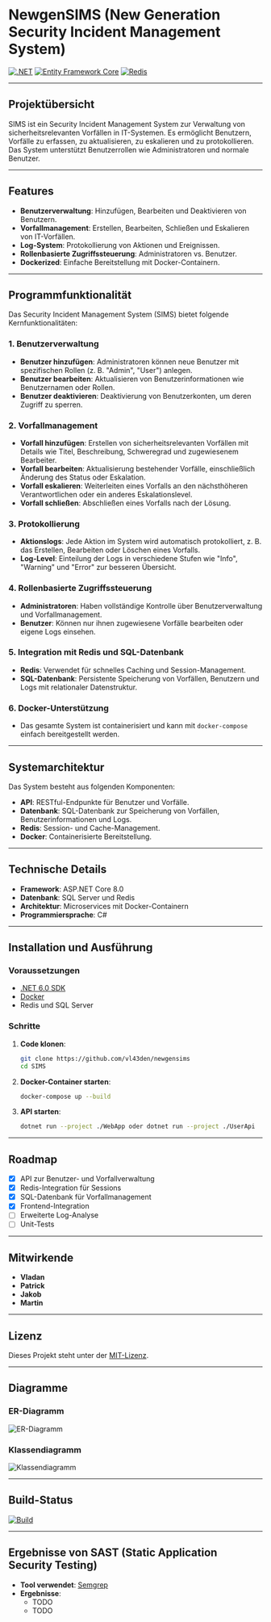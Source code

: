 # NewgenSIMS (New Generation Security Incident Management System)

[![.NET](https://img.shields.io/badge/.NET-6.0-blue)](https://dotnet.microsoft.com/) 
[![Entity Framework Core](https://img.shields.io/badge/Entity%20Framework%20Core-6.0-green)](https://docs.microsoft.com/en-us/ef/) 
[![Redis](https://img.shields.io/badge/Redis-6.0-red)](https://redis.io/) 

---

## Projektübersicht

SIMS ist ein Security Incident Management System zur Verwaltung von sicherheitsrelevanten Vorfällen in IT-Systemen. Es ermöglicht Benutzern, Vorfälle zu erfassen, zu aktualisieren, zu eskalieren und zu protokollieren. Das System unterstützt Benutzerrollen wie Administratoren und normale Benutzer.

---

## Features
- **Benutzerverwaltung**: Hinzufügen, Bearbeiten und Deaktivieren von Benutzern.
- **Vorfallmanagement**: Erstellen, Bearbeiten, Schließen und Eskalieren von IT-Vorfällen.
- **Log-System**: Protokollierung von Aktionen und Ereignissen.
- **Rollenbasierte Zugriffssteuerung**: Administratoren vs. Benutzer.
- **Dockerized**: Einfache Bereitstellung mit Docker-Containern.

---

## Programmfunktionalität

Das Security Incident Management System (SIMS) bietet folgende Kernfunktionalitäten:

### 1. **Benutzerverwaltung**
- **Benutzer hinzufügen**: Administratoren können neue Benutzer mit spezifischen Rollen (z. B. "Admin", "User") anlegen.
- **Benutzer bearbeiten**: Aktualisieren von Benutzerinformationen wie Benutzernamen oder Rollen.
- **Benutzer deaktivieren**: Deaktivierung von Benutzerkonten, um deren Zugriff zu sperren.

### 2. **Vorfallmanagement**
- **Vorfall hinzufügen**: Erstellen von sicherheitsrelevanten Vorfällen mit Details wie Titel, Beschreibung, Schweregrad und zugewiesenem Bearbeiter.
- **Vorfall bearbeiten**: Aktualisierung bestehender Vorfälle, einschließlich Änderung des Status oder Eskalation.
- **Vorfall eskalieren**: Weiterleiten eines Vorfalls an den nächsthöheren Verantwortlichen oder ein anderes Eskalationslevel.
- **Vorfall schließen**: Abschließen eines Vorfalls nach der Lösung.

### 3. **Protokollierung**
- **Aktionslogs**: Jede Aktion im System wird automatisch protokolliert, z. B. das Erstellen, Bearbeiten oder Löschen eines Vorfalls.
- **Log-Level**: Einteilung der Logs in verschiedene Stufen wie "Info", "Warning" und "Error" zur besseren Übersicht.

### 4. **Rollenbasierte Zugriffssteuerung**
- **Administratoren**: Haben vollständige Kontrolle über Benutzerverwaltung und Vorfallmanagement.
- **Benutzer**: Können nur ihnen zugewiesene Vorfälle bearbeiten oder eigene Logs einsehen.

### 5. **Integration mit Redis und SQL-Datenbank**
- **Redis**: Verwendet für schnelles Caching und Session-Management.
- **SQL-Datenbank**: Persistente Speicherung von Vorfällen, Benutzern und Logs mit relationaler Datenstruktur.

### 6. **Docker-Unterstützung**
- Das gesamte System ist containerisiert und kann mit `docker-compose` einfach bereitgestellt werden.

---

## Systemarchitektur

Das System besteht aus folgenden Komponenten:
- **API**: RESTful-Endpunkte für Benutzer und Vorfälle.
- **Datenbank**: SQL-Datenbank zur Speicherung von Vorfällen, Benutzerinformationen und Logs.
- **Redis**: Session- und Cache-Management.
- **Docker**: Containerisierte Bereitstellung.

---

## Technische Details

- **Framework**: ASP.NET Core 8.0
- **Datenbank**: SQL Server und Redis
- **Architektur**: Microservices mit Docker-Containern
- **Programmiersprache**: C#

---

## Installation und Ausführung

### Voraussetzungen
- [.NET 6.0 SDK](https://dotnet.microsoft.com/download/dotnet/6.0)
- [Docker](https://www.docker.com/)
- Redis und SQL Server

### Schritte
1. **Code klonen**:
   ```bash
   git clone https://github.com/vl43den/newgensims
   cd SIMS
   ```
2. **Docker-Container starten**:
   ```bash
   docker-compose up --build
   ```
3. **API starten**:
   ```bash
   dotnet run --project ./WebApp oder dotnet run --project ./UserApi
   ```

---

## Roadmap

- [x] API zur Benutzer- und Vorfallverwaltung
- [x] Redis-Integration für Sessions
- [x] SQL-Datenbank für Vorfallmanagement
- [X] Frontend-Integration
- [ ] Erweiterte Log-Analyse
- [ ] Unit-Tests

---

## Mitwirkende
- **Vladan**
- **Patrick**
- **Jakob**
- **Martin**

---

## Lizenz

Dieses Projekt steht unter der [MIT-Lizenz](LICENSE).

---

## Diagramme

### ER-Diagramm
![ER-Diagramm](https://via.placeholder.com/400?text=ER-Diagram)

### Klassendiagramm
![Klassendiagramm](https://via.placeholder.com/400?text=Klassendiagramm)

---

## Build-Status

[![Build](https://img.shields.io/badge/build-passing-brightgreen)](https://github.com/your-repo-link/actions)

---

## Ergebnisse von SAST (Static Application Security Testing)
- **Tool verwendet**: [Semgrep](https://semgrep.dev/)
- **Ergebnisse**:
  - TODO
  - TODO
